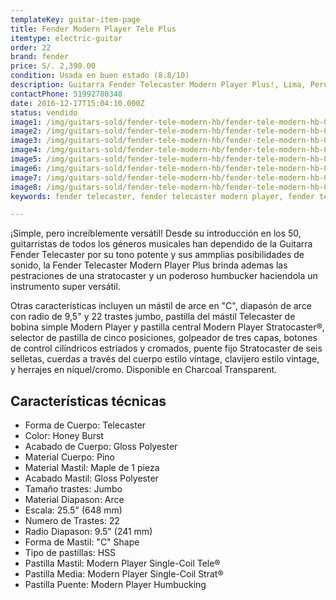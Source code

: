 ```yaml
---
templateKey: guitar-item-page
title: Fender Modern Player Tele Plus
itemtype: electric-guitar
order: 22
brand: fender
price: S/. 2,390.00
condition: Usada en buen estado (8.8/10)
description: Guitarra Fender Telecaster Modern Player Plus!, Lima, Peru
contactPhone: 51992780348
date: 2016-12-17T15:04:10.000Z
status: vendido
image1: /img/guitars-sold/fender-tele-modern-hb/fender-tele-modern-hb-01-sold.jpg
image2: /img/guitars-sold/fender-tele-modern-hb/fender-tele-modern-hb-02-sold.jpg
image3: /img/guitars-sold/fender-tele-modern-hb/fender-tele-modern-hb-03-sold.jpg
image4: /img/guitars-sold/fender-tele-modern-hb/fender-tele-modern-hb-04-sold.jpg
image5: /img/guitars-sold/fender-tele-modern-hb/fender-tele-modern-hb-05-sold.jpg
image6: /img/guitars-sold/fender-tele-modern-hb/fender-tele-modern-hb-06-sold.jpg
image7: /img/guitars-sold/fender-tele-modern-hb/fender-tele-modern-hb-07-sold.jpg
image8: /img/guitars-sold/fender-tele-modern-hb/fender-tele-modern-hb-08-sold.jpg
keywords: fender telecaster, fender telecaster modern player, fender telecaster modern player

---
```

¡Simple, pero increíblemente versátil! Desde su introducción en los 50, guitarristas de todos los géneros musicales han dependido de la Guitarra Fender Telecaster por su tono potente y sus ammplias posibilidades de sonido, la Fender Telecaster Modern Player Plus brinda ademas las pestraciones de una stratocaster y un poderoso humbucker haciendola un instrumento super versátil.

Otras características incluyen un mástil de arce en "C", diapasón de arce con radio de 9,5" y 22 trastes jumbo, pastilla del mástil Telecaster de bobina simple Modern Player y pastilla central Modern Player Stratocaster®, selector de pastilla de cinco posiciones, golpeador de tres capas, botones de control cilíndricos estriados y cromados, puente fijo Stratocaster de seis selletas, cuerdas a través del cuerpo estilo vintage, clavijero estilo vintage, y herrajes en níquel/cromo. Disponible en Charcoal Transparent.

## Características técnicas

* Forma de Cuerpo: Telecaster
* Color: Honey Burst
* Acabado de Cuerpo: Gloss Polyester
* Material Cuerpo: Pino
* Material Mastil: Maple de 1 pieza
* Acabado Mastil: Gloss Polyester
* Tamaño trastes: Jumbo
* Material Diapason: Arce
* Escala: 25.5" (648 mm)
* Numero de Trastes: 22
* Radio Diapason: 9.5" (241 mm)
* Forma de Mastil: "C" Shape
* Tipo de pastillas: HSS
* Pastilla Mastil: Modern Player Single-Coil Tele®
* Pastilla Media: Modern Player Single-Coil Strat®
* Pastilla Puente: Modern Player Humbucking